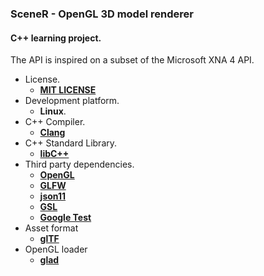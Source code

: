### SceneR - OpenGL 3D model renderer

#### C++ learning project.
The API is inspired on a subset of the Microsoft XNA 4 API. 

* License.
    * [**MIT LICENSE**](http://opensource.org/licenses/MIT)
* Development platform.
    * **Linux**.
* C++ Compiler.
    * [**Clang**](http://clang.llvm.org/)
* C++ Standard Library.
    * [**libC++**](http://libcxx.llvm.org/)
* Third party dependencies.
    * [**OpenGL**](https://www.khronos.org/opengl/)
    * [**GLFW**](http://www.glfw.org/)
    * [**json11**](https://github.com/dropbox/json11)
    * [**GSL**](https://github.com/Microsoft/GSL)
    * [**Google Test**](https://code.google.com/p/googletest/)
* Asset format
    * [**glTF**](https://github.com/KhronosGroup/glTF)
* OpenGL loader
    * [**glad**](https://github.com/Dav1dde/glad)

